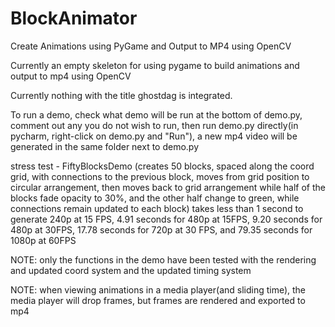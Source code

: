 # BlockAnimator
Create Animations using PyGame and Output to MP4 using OpenCV

Currently an empty skeleton for using pygame to build animations and output to mp4 using OpenCV


Currently nothing with the title ghostdag is integrated.


To run a demo, check what demo will be run at the bottom of demo.py, comment out any you do not wish to run, then run demo.py directly(in pycharm, right-click on demo.py and "Run"), a new mp4 video will be generated in the same folder next to demo.py


stress test - FiftyBlocksDemo (creates 50 blocks, spaced along the coord grid, with connections to the previous block, moves from grid position to circular arrangement, then moves back to grid arrangement while half of the blocks fade opacity to 30%, and the other half change to green, while connections remain updated to each block) takes less than 1 second to generate 240p at 15 FPS, 4.91 seconds for 480p at 15FPS, 9.20 seconds for 480p at 30FPS, 17.78 seconds for 720p at 30 FPS, and 79.35 seconds for 1080p at 60FPS


NOTE: only the functions in the demo have been tested with the rendering and updated coord system and the updated timing system

NOTE: when viewing animations in a media player(and sliding time), the media player will drop frames, but frames are rendered and exported to mp4
